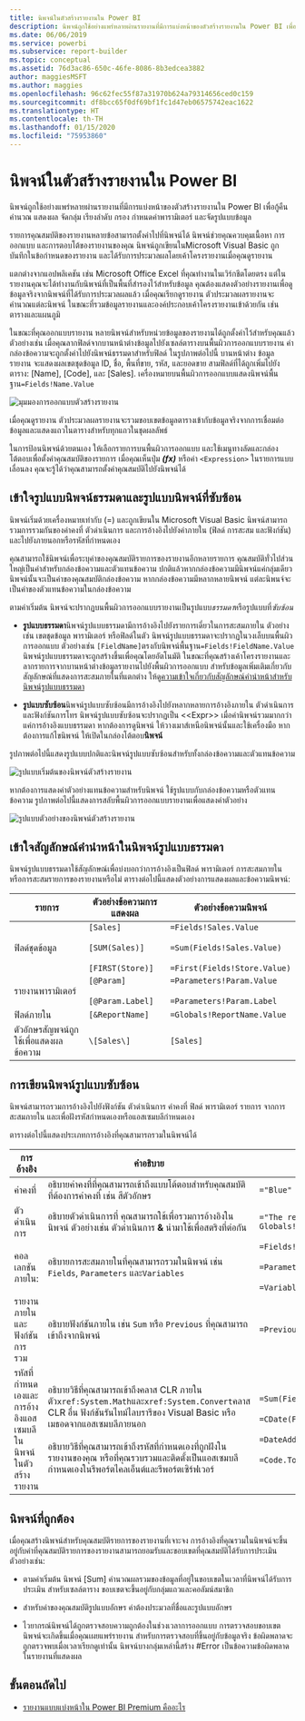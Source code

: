 ```yaml
---
title: นิพจน์ในตัวสร้างรายงานใน Power BI
description: นิพจน์ถูกใช้อย่างแพร่หลายผ่านรายงานที่มีการแบ่งหน้าของตัวสร้างรายงานใน Power BI เพื่อกู้คืน คำนวณ แสดงผล จัดกลุ่ม เรียงลำดับ กรอง กำหนดค่าพารามิเตอร์ และจัดรูปแบบข้อมูล
ms.date: 06/06/2019
ms.service: powerbi
ms.subservice: report-builder
ms.topic: conceptual
ms.assetid: 76d3ac86-650c-46fe-8086-8b3edcea3882
author: maggiesMSFT
ms.author: maggies
ms.openlocfilehash: 96c62fec55f87a31970b624a79314656ced0c159
ms.sourcegitcommit: df8bcc65f0df69bf1fc1d47eb06575742eac1622
ms.translationtype: HT
ms.contentlocale: th-TH
ms.lasthandoff: 01/15/2020
ms.locfileid: "75953860"
---
```

# <a name="expressions-in-power-bi-report-builder"></a>นิพจน์ในตัวสร้างรายงานใน Power BI
  นิพจน์ถูกใช้อย่างแพร่หลายผ่านรายงานที่มีการแบ่งหน้าของตัวสร้างรายงานใน Power BI เพื่อกู้คืน คำนวณ แสดงผล จัดกลุ่ม เรียงลำดับ กรอง กำหนดค่าพารามิเตอร์ และจัดรูปแบบข้อมูล 
  
  รายการคุณสมบัติของรายงานหลายข้อสามารถตั้งค่าไปที่นิพจน์ได้ นิพจน์ช่วยคุณควบคุมเนื้อหา การออกแบบ และการตอบโต้ของรายงานของคุณ นิพจน์ถูกเขียนในMicrosoft Visual Basic ถูกบันทึกในข้อกำหนดของรายงาน และได้รับการประมวลผลโดยเค้าโครงรายงานเมื่อคุณดูรายงาน  
  
 แตกต่างจากแอปพลิเคชัน เช่น Microsoft Office Excel ที่คุณทำงานในเวิร์กชีตโดยตรง แต่ในรายงานคุณจะได้ทำงานกับนิพจน์ที่เป็นพื้นที่สำรองไว้สำหรับข้อมูล คุณต้องแสดงตัวอย่างรายงานเพื่อดูข้อมูลจริงจากนิพจน์ที่ได้รับการประมวลผลแล้ว เมื่อคุณเรียกดูรายงาน ตัวประมวลผลรายงานจะคำนวณแต่ละนิพจน์ ในขณะที่รวมข้อมูลรายงานและองค์ประกอบเค้าโครงรายงานเข้าด้วยกัน เช่น ตารางและแผนภูมิ  
  
 ในขณะที่คุณออกแบบรายงาน หลายนิพจน์สำหรับหน่วยข้อมูลของรายงานได้ถูกตั้งค่าไว้สำหรับคุณแล้ว ตัวอย่างเช่น เมื่อคุณลากฟิลด์จากบานหน้าต่างข้อมูลไปยังเซลล์ตารางบนพื้นผิวการออกแบบรายงาน ค่ากล่องข้อความจะถูกตั้งค่าไปยังนิพจน์ธรรมดาสำหรับฟิลด์ ในรูปภาพต่อไปนี้ บานหน้าต่าง ข้อมูลรายงาน จะแสดงผลเขตชุดข้อมูล ID, ชื่อ, พื้นที่ขาย, รหัส, และยอดขาย สามฟิลด์ที่ได้ถูกเพิ่มไปยังตาราง: [Name], [Code], และ [Sales]. เครื่องหมายบนพื้นผิวการออกแบบแสดงนิพจน์พื้นฐาน`=Fields!Name.Value`  
  
![มุมมองการออกแบบตัวสร้างรายงาน](media/report-builder-expressions/report-builder-data-design-preview.png)
  
 เมื่อคุณดูรายงาน ตัวประมวลผลรายงานจะรวมขอบเขตข้อมูลตารางเข้ากับข้อมูลจริงจากการเชื่อมต่อข้อมูลและแสดงแถวในตารางสำหรับทุกแถวในชุดผลลัพธ์  
  
 ในการป้อนนิพจน์ด้วยตนเอง ให้เลือกรายการบนพื้นผิวการออกแบบ และใช้เมนูทางลัดและกล่องโต้ตอบเพื่อตั้งค่าคุณสมบัติของรายการ เมื่อคุณเห็นปุ่ม ***(fx)*** หรือค่า `<Expression>` ในรายการแบบเลื่อนลง คุณจะรู้ได้ว่าคุณสามารถตั้งค่าคุณสมบัติไปยังนิพจน์ได้ 
  
##  <a name="Types"></a> เข้าใจรูปแบบนิพจน์ธรรมดาและรูปแบบนิพจน์ที่ซับซ้อน  
 นิพจน์เริ่มด้วยเครื่องหมายเท่ากับ (=) และถูกเขียนใน Microsoft Visual Basic นิพจน์สามารถรวมการรวมกันของค่าคงที่ ตัวดำเนินการ และการอ้างอิงไปยังค่าภายใน (ฟิลด์ การสะสม และฟังก์ชัน) และไปยังภายนอกหรือรหัสที่กำหนดเอง  
  
 คุณสามารถใช้นิพจน์เพื่อระบุค่าของคุณสมบัติรายการของรายงานอีกหลายรายการ คุณสมบัติทั่วไปส่วนใหญ่เป็นค่าสำหรับกล่องข้อความและตัวแทนข้อความ ปกติแล้วหากกล่องข้อความมีนิพจน์แค่กลุ่มเดียว นิพจน์นั้นจะเป็นค่าของคุณสมบัติกล่องข้อความ หากกล่องข้อความมีหลากหลายนิพจน์ แต่ละนิพนจ์จะเป็นค่าของตัวแทนข้อความในกล่องข้อความ  
  
 ตามค่าเริ่มต้น นิพจน์จะปรากฏบนพื้นผิวการออกแบบรายงานเป็นรูปแบบ*ธรรมดา*หรือรูปแบบที่*ซับซ้อน*  
  
-   **รูปแบบธรรมดา**นิพจน์รูปแบบธรรมดามีการอ้างอิงไปยังรายการเดี่ยวในการสะสมภายใน ตัวอย่างเช่น เขตชุดข้อมูล พารามิเตอร์ หรือฟิลด์ในตัว นิพจน์รูปแบบธรรมดาจะปรากฏในวงเล็บบนพื้นผิวการออกแบบ ตัวอย่างเช่น `[FieldName]`ตรงกับนิพจน์พื้นฐาน`=Fields!FieldName.Value` นิพจน์รูปแบบธรรมดาจะถูกสร้างขึ้นเพื่อคุณโดยอัตโนมัติ ในขณะที่คุณสร้างเค้าโครงรายงานและลากรายการจากบานหน้าต่างข้อมูลรายงานไปยังพื้นผิวการออกแบบ สำหรับข้อมูลเพิ่มเติมเกี่ยวกับสัญลักษณ์ที่แสดงการสะสมภายในที่แตกต่าง ให้ดู[ความเข้าใจเกี่ยวกับสัญลักษณ์คำนำหน้าสำหรับนิพจน์รูปแบบธรรมดา](#DisplayText)  
  
-   **รูปแบบซับซ้อน**นิพจน์รูปแบบซับซ้อนมีการอ้างอิงไปยังหลากหลายการอ้างอิงภายใน ตัวดำเนินการ และฟังก์ชันการโทร นิพจน์รูปแบบซับซ้อนจะปรากฏเป็น <\<Expr>> เมื่อค่านิพจน์รวมมากกว่าแค่การอ้างอิงแบบธรรมดา หากต้องการดูนิพจน์ ให้วางเมาส์เหนือนิพจน์นั้นและใช้เครื่องมือ หากต้องการแก้ไขนิพจน์ ให้เปิดในกล่องโต้ตอบ**นิพจน์**  
  
 รูปภาพต่อไปนี้แสดงรูปแบบปกติและนิพจน์รูปแบบซับซ้อนสำหรับทั้งกล่องข้อความและตัวแทนข้อความ  
  
![รูปแบบเริ่มต้นของนิพจน์ตัวสร้างรายงาน](media/report-builder-expressions/report-builder-expression-default-format.png) 
  
 หากต้องการแสดงค่าตัวอย่างแทนข้อความสำหรับนิพจน์ ใช้รูปแบบกับกล่องข้อความหรือตัวแทนข้อความ รูปภาพต่อไปนี้แสดงการสลับพื้นผิวการออกแบบรายงานเพื่อแสดงค่าตัวอย่าง  
  
![รูปแบบตัวอย่างของนิพจน์ตัวสร้างรายงาน](media/report-builder-expressions/report-builder-expression-sample-values-format.png)  


## <a name="DisplayText"></a> เข้าใจสัญลักษณ์คำนำหน้าในนิพจน์รูปแบบธรรมดา  

นิพจน์รูปแบบธรรมดาใช้สัญลักษณ์เพื่อบ่งบอกว่าการอ้างอิงเป็นฟิลด์ พารามิเตอร์ การสะสมภายใน หรือการสะสมรายการของรายงานหรือไม่ ตารางต่อไปนี้แสดงตัวอย่างการแสดงผลและข้อความนิพจน์:  
  
|รายการ|ตัวอย่างข้อความการแสดงผล|ตัวอย่างข้อความนิพจน์|  
|----------|--------------------------|-----------------------------|  
|ฟิลด์ชุดข้อมูล|`[Sales]`<br /><br /> `[SUM(Sales)]`<br /><br /> `[FIRST(Store)]`|`=Fields!Sales.Value`<br /><br /> `=Sum(Fields!Sales.Value)`<br /><br /> `=First(Fields!Store.Value)`|  
|รายงานพารามิเตอร์|`[@Param]`<br /><br /> `[@Param.Label]`|`=Parameters!Param.Value`<br /><br /> `=Parameters!Param.Label`|  
|ฟิลด์ภายใน|`[&ReportName]`|`=Globals!ReportName.Value`|  
|ตัวอักษรสัญพจน์ถูกใช้เพื่อแสดงผลข้อความ|`\[Sales\]`|`[Sales]`|  
  
##  <a name="References"></a> การเขียนนิพจน์รูปแบบซับซ้อน  
 นิพจน์สามารถรวมการอ้างอิงไปยังฟังก์ชัน ตัวดำเนินการ ค่าคงที่ ฟิลด์ พารามิเตอร์ รายการ จากการสะสมภายใน และเพื่อฝังรหัสกำหนดเองหรือแอสเซมบลีกำหนดเอง  
  
 ตารางต่อไปนี้แสดงประเภทการอ้างอิงที่คุณสามารถรวมในนิพจน์ได้  
  
|การอ้างอิง|คำอธิบาย|ตัวอย่าง:|  
|----------------|-----------------|-------------|  
|ค่าคงที่|อธิบายค่าคงที่ที่คุณสามารถเข้าถึงแบบโต้ตอบสำหรับคุณสมบัติที่ต้องการค่าคงที่ เช่น สีตัวอักษร|`="Blue"`|  
|ตัวดำเนินการ|อธิบายตัวดำเนินการที่ คุณสามารถใช้เพื่อรวมการอ้างอิงในนิพจน์ ตัวอย่างเช่น ตัวดำเนินการ **&** นำมาใช้เพื่อสตริงที่ต่อกัน|`="The report ran at: " & Globals!ExecutionTime & "."`|  
|คอลเลกชันภายใน:|อธิบายการสะสมภายในที่คุณสามารถรวมในนิพจน์ เช่น `Fields`, `Parameters` และ`Variables`|`=Fields!Sales.Value`<br /><br /> `=Parameters!Store.Value`<br /><br /> `=Variables!MyCalculation.Value`|  
|รายงานภายในและฟังก์ชันการรวม|อธิบายฟังก์ชันภายใน เช่น `Sum` หรือ `Previous` ที่คุณสามารถเข้าถึงจากนิพจน์|`=Previous(Sum(Fields!Sales.Value))`|  
|รหัสที่กำหนดเองและการอ้างอิงแอสเซมบลีในนิพจน์ในตัวสร้างรายงาน |อธิบายวิธีที่คุณสามารถเข้าถึงคลาส CLR ภายในตัว`xref:System.Math`และ`xref:System.Convert`คลาส CLR อื่น ฟังก์ชันรันไทม์ไลบรารีของ Visual Basic หรือเมธอดจากแอสเซมบลีภายนอก<br /><br /> อธิบายวิธีที่คุณสามารถเข้าถึงรหัสที่กำหนดเองที่ถูกฝังในรายงานของคุณ หรือที่คุณรวบรวมและติดตั้งเป็นแอสเซมบลีกำหนดเองในรีพอร์ตไคลเอ็นต์และรีพอร์ตเซิร์ฟเวอร์|`=Sum(Fields!Sales.Value)`<br /><br /> `=CDate(Fields!SalesDate.Value)`<br /><br /> `=DateAdd("d",3,Fields!BirthDate.Value)`<br /><br /> `=Code.ToUSD(Fields!StandardCost.Value)`|  
   
##  <a name="Valid"></a> นิพจน์ที่ถูกต้อง  
 เมื่อคุณสร้างนิพจน์สำหรับคุณสมบัติรายการของรายงานที่เจาะจง การอ้างอิงที่คุณรวมในนิพจน์จะขึ้นอยู่กับค่าที่คุณสมบัติรายการของรายงานสามารถยอมรับและขอบเขตที่คุณสมบัติได้รับการประเมิน ตัวอย่างเช่น:  
  
-   ตามค่าเริ่มต้น นิพจน์ [Sum] คำนวณผลรวมของข้อมูลที่อยู่ในขอบเขตในเวลาที่นิพจน์ได้รับการประเมิน สำหรับเซลล์ตาราง ขอบเขตจะขึ้นอยู่กับกลุ่มแถวและคอลัมน์สมาชิก 
  
-   สำหรับค่าของคุณสมบัติรูปแบบอักษร ค่าต้องประมวลที่ชื่อและรูปแบบอักษร  
  
-   ไวยากรณ์นิพจน์ได้ถูกตรวจสอบความถูกต้องในช่วงเวลาการออกแบบ การตรวจสอบขอบเขตนิพจน์จะเกิดขึ้นเมื่อคุณเผยแพร่รายงาน สำหรับการตรวจสอบที่ขึ้นอยู่กับข้อมูลจริง ข้อผิดพลาดจะถูกตรวจพบเมื่อเวลาเรียกดูเท่านั้น นิพจน์บางกลุ่มเหล่านี้สร้าง #Error เป็นข้อความข้อผิดพลาดในรายงานที่แสดงผล 

## <a name="next-steps"></a>ขั้นตอนถัดไป

- [รายงานแบบแบ่งหน้าใน Power BI Premium คืออะไร](paginated-reports-report-builder-power-bi.md)
